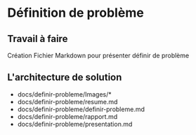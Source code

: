 # Définition de problème

## Travail à faire 
Création Fichier Markdown pour présenter définir de problème

## L'architecture de solution 
  - docs/definir-probleme/Images/*
  - docs/definir-probleme/resume.md
  - docs/definir-probleme/definir-probleme.md 
  - docs/definir-probleme/rapport.md
  - docs/definir-probleme/presentation.md
  
